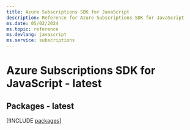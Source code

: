 ```yaml
---
title: Azure Subscriptions SDK for JavaScript
description: Reference for Azure Subscriptions SDK for JavaScript
ms.date: 05/02/2024
ms.topic: reference
ms.devlang: javascript
ms.service: subscriptions
---
```

# Azure Subscriptions SDK for JavaScript - latest
## Packages - latest
[!INCLUDE [packages](subscriptions-index.md)]
